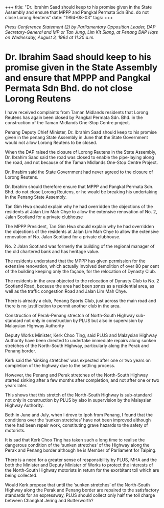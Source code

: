 +++ 
title: "Dr. Ibrahim Saad should keep to his promise given in the State Assembly and ensure that MPPP and Pangkal Permata Sdn Bhd. do not close Lorong Reutens"
date: "1994-08-03"
tags:
+++

_Press Conference Statement (2) by Parliamentary Opposition Leader, DAP Secretary-General and MP or Tan Jung, Lim Kit Siang, at Penang DAP Hqrs on Wednesday, August 3, 1994 at 11.30 a.m._

# Dr. Ibrahim Saad should keep to his promise given in the State Assembly and ensure that MPPP and Pangkal Permata Sdn Bhd. do not close Lorong Reutens

I have received complaints from Taman Midlands residents that Lorong Reutens has again been closed by Pangkal Permata Sdn. Bhd. in the construction of the Taman Midlands One-Stop Centre project.</u>

Penang Deputy Chief Minister, Dr. Ibrahim Saad should keep to his promise given in the penang State Assembly in June that the State Government would not allow Lorong Reutens to be closed.

When the DAP raised the closure of Lorong Reutens in the State Assembly, Dr. Ibrahim Saad said the road was closed to enable the pipe-laying along the road, and not because of the Taman Midlands One-Stop Centre Project.

Dr. Ihrabim said the State Government had never agreed to the closure of Lorong Reutens.

Dr. Ibrahim should therefore ensure that MPPP and Pangkal Permata Sdn. Bhd. do not close Lorong Reutens, or he would be breaking his undertaking in the Penang State Assembly.

Tan Gim Hwa should explain why he had overridden the objections of the residents at Jalan Lim Mah Chye to allow the extensive renovation of No. 2, Jalan Scotland for a private clubhouse

The MPPP President, Tan Gim Hwa should explain why he had overridden the objections of the residents at Jalan Lim Mah Chye to allow the extensive renovation of No. Jalan Scotland for a private clubhouse.

No. 2 Jalan Scotland was formerly the building of the regional manager of the old chartered bank and has heritage value.

The residents understand that the MPPP has given permission for the extensive renovation, which actually involved demolition of over 80 per cent of the building keeping only the façade, for the relocation of Dynasty Club.

The residents in the area objected to the relocation of Dynasty Club to No. 2 Scotland Road, because the area had been zones as a residential area, as well as the traffic congestion Road and Jalan Lim Mah Chye.

There is already a club, Penang Sports Club, just across the main road and there is no justification to permit another club in the area.

Construction of Perak-Penang strectch of North-South Highway sub-standard not only in construction by PLUS but also in supervision by Malaysian Highway Authority

Deputy Works Minister, Kerk Choo Ting, said PLUS and Malaysian Highway Authority have been directed to undertake immediate repairs along sunken stretches of the North-South Highway, particularly along the Perak and Penang border.

Kerk said the ‘sinking stretches’ was expected after one or two years on completion of the highway due to the settling process.

However, the Penang and Perak stretches of the North-South Highway started sinking after a few months after completion, and not after one or two years later.

This shows that this stretch of the North-South Highway is sub-standard not only in construction by PLUS by also in supervision by the Malaysian Highway Authority.

Both in June and July, when I drove to Ipoh from Penang, I found that the conditions over the ‘sunken stretches’ have not been improved although there had been repair work, constituting grave hazards to the safety of motorists.

It is sad that Kerk Choo Ting has taken such a long time to realise the dangerous condition of the ‘sunken stretches’ of the Highway along the Perak and Penang border although he is Member of Parliament for Taiping.

There is a need for a greater sense of responsibility by PLUS, MHA and the both the Minister and Deputy Minister of Works to protect the interests of the North-South Highway motorists in return for the exorbitant toll which are being collected.  

Would Kerk propose that until the ‘sunken stretches’ of the North-South Highway along the Perak and Penang border are repaired to the satisfactory standards for an expressway, PLUS should collect only half the toll charge between Changkat Jering and Butterworth?
 
